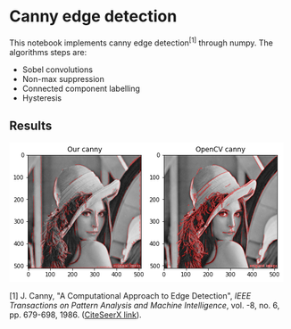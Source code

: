 # Canny edge detection
This notebook implements canny edge detection<sup>[1]</sup> through numpy. The algorithms steps are:
* Sobel convolutions
* Non-max suppression
* Connected component labelling
* Hysteresis

## Results
![canny edge detection compared to opencv](./imgs/result.png)

[1] J. Canny, "A Computational Approach to Edge Detection", _IEEE Transactions on Pattern Analysis and Machine Intelligence_, vol. -8, no. 6, pp. 679-698, 1986. ([CiteSeerX link](http://citeseerx.ist.psu.edu/viewdoc/download?doi=10.1.1.420.3300&rep=rep1&type=pdf)).
